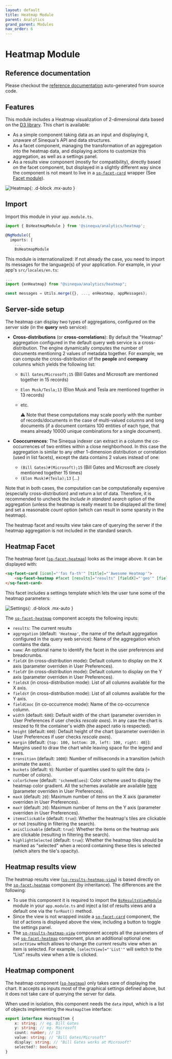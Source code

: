 ```yaml
---
layout: default
title: Heatmap Module
parent: Analytics
grand_parent: Modules
nav_order: 6
---
```


# Heatmap Module

## Reference documentation

Please checkout the [reference documentation]({{site.baseurl}}analytics/modules/BsHeatmapModule.html) auto-generated from source code.

## Features

This module includes a Heatmap visualization of 2-dimensional data based on the [D3 library](https://d3js.org/). This chart is available:

- As a simple component taking data as an input and displaying it, unaware of Sinequa's API and data structures.
- As a facet component, managing the transformation of an aggregation into the heatmap data, and displaying actions to customize this aggregation, as well as a settings panel.
- As a results view component (mostly for compatibility), directly based on the facet component, but displayed in a slightly different way since the component is not meant to live in a [`sq-facet-card`]({{site.baseurl}}components/components/BsFacetCard.html) wrapper (See [Facet module]({{site.baseurl}}/modules/components/facet.html)).

![Heatmap]({{site.baseurl}}assets/modules/heatmap/heatmap.png){: .d-block .mx-auto }

## Import

Import this module in your `app.module.ts`.

```ts
import { BsHeatmapModule } from '@sinequa/analytics/heatmap';

@NgModule({
  imports: [
    ...
    BsHeatmapModule
```

This module is internationalized: If not already the case, you need to import its messages for the language(s) of your application. For example, in your app's `src/locales/en.ts`:

```ts
...
import {enHeatmap} from "@sinequa/analytics/heatmap";

const messages = Utils.merge({}, ..., enHeatmap, appMessages);
```

## Server-side setup

The heatmap can display two types of aggregations, configured on the server side (in the **query** web service):

- **Cross-distributions** (or **cross-correlations**): By default the "Heatmap" aggregation configured in the default query web service is a cross-distribution. The engine dynamically computes the number of documents mentioning 2 values of metadata together. For example, we can compute the cross-distribution of the **people** and **company** columns which yields the following list:
  - `Bill Gates/Microsoft;15` (Bill Gates and Microsoft are mentioned together in 15 records)
  - `Elon Musk/Tesla;13` (Elon Musk and Tesla are mentioned together in 13 records)
  - etc.

    ⚠️ Note that these computations may scale poorly with the number of records/documents in the case of multi-valued columns and long documents (if a document contains 100 entities of each type, that means already 10000 unique combinations for a single document).

- **Cooccurrences**: The Sinequa indexer can extract in a column the co-occurrences of two entities within a close neighborhood. In this case the aggregation is similar to any other 1-dimension distribution or correlation (used in list facets), except the data contains 2 values instead of one:
  - `(Bill Gates)#(Microsoft);15` (Bill Gates and Microsoft are closely mentioned together 15 times)
  - `(Elon Musk)#(Tesla);13` (...)

Note that in both cases, the computation can be computationally expensive (especially cross-distribution) and return a lot of data. Therefore, it is recommended to uncheck the *Include in standard search* option of the aggregation (unless the heatmap is really meant to be displayed all the time) and set a reasonable *count* option (which can result in some sparsity in the heatmap).

The heatmap facet and results view take care of querying the server if the heatmap aggregation is not included in the standard search.

## Heatmap Facet

The heatmap facet ([`sq-facet-heatmap`]({{site.baseurl}}analytics/components/BsFacetHeatmapComponent.html)) looks as the image above. It can be displayed with:

```html
<sq-facet-card [icon]="'fas fa-th'" [title]="'Awesome Heatmap'">
    <sq-facet-heatmap #facet [results]="results" [fieldX]="'geo'" [fieldY]="'company'" [fieldsX]="['geo', 'company', 'person']" [fieldsY]="['geo', 'company', 'person']"></sq-facet-heatmap>
</sq-facet-card>
```

This facet includes a settings template which lets the user tune some of the heatmap parameters:

![Settings]({{site.baseurl}}assets/modules/heatmap/settings.png){: .d-block .mx-auto }

The [`sq-facet-heatmap`]({{site.baseurl}}analytics/components/BsFacetHeatmapComponent.html) component accepts the following inputs:

- `results`: The current results
- `aggregation` (default: `'Heatmap'`, the name of the default aggregation configured in the query web service): Name of the aggregation which contains the data.
- `name`: An optional name to identify the facet in the user preferences and breadcrumbs.
- `fieldX` (in cross-distribution mode): Default column to display on the X axis (parameter overriden in User Preferences).
- `fieldY` (in cross-distribution mode): Default column to display on the Y axis (parameter overriden in User Preferences).
- `fieldsX` (in cross-distribution mode): List of all columns available for the X axis.
- `fieldsY` (in cross-distribution mode): List of all columns available for the Y axis.
- `fieldCooc` (in co-occurrence mode): Name of the co-occurrence column.
- `width` (default: `600`): Default width of the chart (parameter overriden in User Preferences if user checks *rescale axes*). In any case the chart is resized to fit the container's width (the aspect ratio is respected).
- `height` (default: `600`): Default height of the chart (parameter overriden in User Preferences if user checks *rescale axes*).
- `margin` (default: `{top: 100, bottom: 20, left: 100, right: 40}`): Margins used to draw the chart while leaving space for the legend and axes.
- `transition` (default: `1000`): Number of milliseconds in a transition (which animate the axes).
- `buckets` (default: `9`): Number of quantiles used to split the data (= number of colors).
- `colorScheme` (default: `'schemeBlues`): Color scheme used to display the heatmap color gradient. All the schemes available are available [here](https://github.com/d3/d3-scale-chromatic) (parameter overriden in User Preferences).
- `maxX` (default: `20`): Maximum number of items on the X axis (parameter overriden in User Preferences).
- `maxY` (default: `20`): Maximum number of items on the Y axis (parameter overriden in User Preferences).
- `itemsClickable` (default: `true`): Whether the heatmap's tiles are clickable or not (resulting in filtering the search).
- `axisClickable` (default: `true`): Whether the items on the heatmap axis are clickable (resulting in filtering the search).
- `highlightSelected` (default: `true`): Whether the heatmap tiles should be marked as "selected" when a record containing these tiles is selected (which alters the tile's opacity).

## Heatmap results view

The heatmap results view ([`sq-results-heatmap-view`]({{site.baseurl}}analytics/components/BsResultsHeatmapView.html)) is based directly on the [`sq-facet-heatmap`]({{site.baseurl}}components/components/BsFacetHeatmapComponent.html) component (by inheritance). The differences are the following:

- To use this component it is required to import the [`BsResultsViewModule`]({{site.baseurl}}components/modules/BsResultsViewModule.html) module in your `app.module.ts` and inject a list of results views and a default one via the `forRoot()` method.
- Since the view is not wrapped inside a [`sq-facet-card`]({{site.baseurl}}components/components/BsFacetCard.html) component, the list of actions is displayed above the view, including a button to toggle the settings panel.
- The [`sq-results-heatmap-view`]({{site.baseurl}}analytics/components/BsResultsHeatmapView.html) component accepts all the parameters of the [`sq-facet-heatmap`]({{site.baseurl}}analytics/components/BsFacetHeatmapComponent.html) component, plus an additional optional one: `selectView` which allows to change the current results view when an item is selected. For example, `[selectView]="'List'"` will switch to the "List" results view when a tile is clicked.

## Heatmap component

The heatmap component ([`sq-heatmap`]({{site.baseurl}}analytics/components/BsHeatmapComponent.html)) only takes care of displaying the chart. It accepts as inputs most of the graphical settings defined above, but it does not take care of querying the server for data.

When used in isolation, this component needs the `data` input, which is a list of objects implementing the `HeatmapItem` interface:

```ts
export interface HeatmapItem {
    x: string; // eg. Bill Gates
    y: string; // eg. Microsoft
    count: number; // 15
    value: string; // "Bill Gates/Microsoft"
    display: string; // "Bill Gates works at Microsoft"
    selected?: boolean;
}
```
